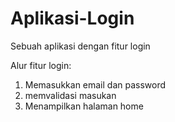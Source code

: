 # Aplikasi-Login
Sebuah aplikasi dengan fitur login

Alur fitur login:
1. Memasukkan email dan password
2. memvalidasi masukan
3. Menampilkan halaman home

